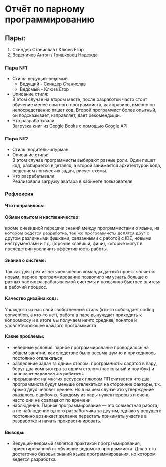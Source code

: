 # Отчёт по парному программированию

## Пары: 
1) Скиндер Станислав / Клюев Егор
2) Веденичев Антон / Гришковец Надежда

### Пара №1
* Стиль: ведущий-ведомый.
  * Ведущий - Скиндер Станислав
  * Ведомый - Клюев Егор
* Описание стиля: <br>
В этом случае на втором месте, после разработки часто стоит
обучение менее опытного программиста, как правило, именно он непосредственно пишет
код. Второй программист более опытный, он подсказывает, направляет, дает
рекомендации. 
* Что разрабатывали: <br>
  Загрузка книг из Google Books с помощью Google API

### Пара №2
* Стиль: водитель-штурман. 
* Описание стиля: <br>
В этом случае программисты выбирают разные роли. Один пишет код, разбирается в деталях, а второй занимается архитектурой кода, решением логических задач, рисует схемы.
* Что разрабатывали: <br> 
Реализовали загрузку аватара в кабинете пользователя



###  Рефлексия
 #### Что понравилось: <br>
  #### Обмен опытом и наставничество: 
кроме очевидной передачи знаний  между программистами  о языке, на котором ведется разработка, так же
программисты делятся друг с другом различными фишками, связанными с работой с IDE, новыми инструментами и т.д. (горячие клавиши, фичи), которые могут в последствии увеличить эффективность работы.
  #### Знания о системе: 
Так как для трех из четырех членов команды данный проект является новым, парное программирование
позволило им узнать больше о разных частях разрабатываемой системы и позволило быстрее влитсья в рабочий процесс.
  #### Качество дизайна кода: 
У каждого из нас свой свобственный стиль (кто-то соблюдает coding convention, а кто-то нет), работа в паре
  вынуждает приходить к копромиссу и в итоге мы получаем нечто среднее, понятое и удовлетворяющее каждого программиста
#### Какие проблемы:
  * неверные условия: парное программирование проводилось на общем занятии, как следствие было весьма шумно и приходилось постоянно отвлекаться,
  * разделение задач за одним столом: программисты садятся в пару, берут два компьютера за одним столом (настольный и ноутбук) и начинают параллельно работать.
  * прерывания: на многих ресурсах плюсом ПП считается что два программиста будут меньше отвлекаться на сторонние факторы, т.к. время 
двух человек ценнее. Но в нашем случае это утверждение оказалось ошибочно. Каждому из пары нужен перерыв и очень часто они не совпадают по времени.
 * наблюдение: Парное программирование — это совместная работа, а не наблюдение одного разработчика за другим, однако у ведущего постоянно
 возникает желание перестать принимать участие в разработке и начать прокрастинировать.
 #### Выводы: <br> 
  * Ведущий-ведомый является практикой программирования, ориентированной на обучение ведомого программиста. Для этого достаточно базовых знаний языка программирования, но котором ведется разработка.
